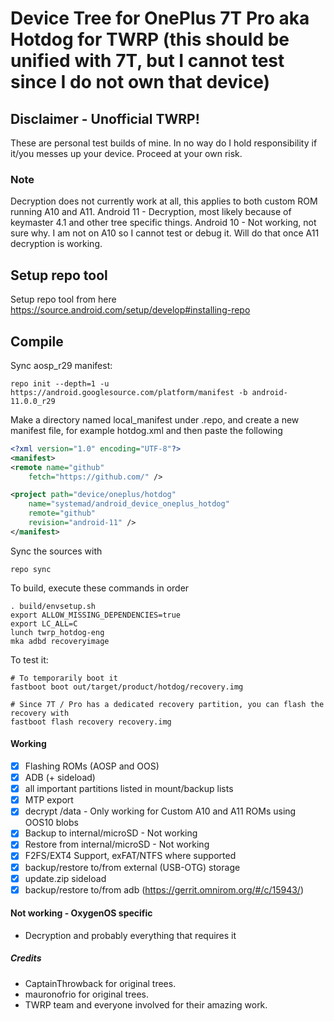 # Device Tree for OnePlus 7T Pro aka Hotdog for TWRP (this should be unified with 7T, but I cannot test since I do not own that device)
## Disclaimer - Unofficial TWRP!
These are personal test builds of mine. In no way do I hold responsibility if it/you messes up your device.
Proceed at your own risk.

### Note
Decryption does not currently work at all, this applies to both custom ROM running A10 and A11.
Android 11 - Decryption, most likely because of keymaster 4.1 and other tree specific things.
Android 10 - Not working, not sure why. I am not on A10 so I cannot test or debug it. Will do that once A11 decryption is working.

## Setup repo tool
Setup repo tool from here https://source.android.com/setup/develop#installing-repo

## Compile

Sync aosp_r29 manifest:

```
repo init --depth=1 -u https://android.googlesource.com/platform/manifest -b android-11.0.0_r29
```

Make a directory named local_manifest under .repo, and create a new manifest file, for example hotdog.xml
and then paste the following

```xml
<?xml version="1.0" encoding="UTF-8"?>
<manifest>
<remote name="github"
	fetch="https://github.com/" />

<project path="device/oneplus/hotdog"
	name="systemad/android_device_oneplus_hotdog"
	remote="github"
	revision="android-11" />
</manifest>
```

Sync the sources with

```
repo sync
```

To build, execute these commands in order

```
. build/envsetup.sh
export ALLOW_MISSING_DEPENDENCIES=true
export LC_ALL=C
lunch twrp_hotdog-eng
mka adbd recoveryimage
```

To test it:

```
# To temporarily boot it
fastboot boot out/target/product/hotdog/recovery.img 

# Since 7T / Pro has a dedicated recovery partition, you can flash the recovery with
fastboot flash recovery recovery.img
```

#### Working
- [X] Flashing ROMs (AOSP and OOS)
- [X] ADB (+ sideload)
- [X] all important partitions listed in mount/backup lists
- [X] MTP export
- [X] decrypt /data - Only working for Custom A10 and A11 ROMs using OOS10 blobs
- [X] Backup to internal/microSD - Not working
- [X] Restore from internal/microSD - Not working
- [X] F2FS/EXT4 Support, exFAT/NTFS where supported
- [X] backup/restore to/from external (USB-OTG) storage
- [X] update.zip sideload
- [X] backup/restore to/from adb (https://gerrit.omnirom.org/#/c/15943/)

#### Not working - OxygenOS specific
- Decryption and probably everything that requires it

##### Credits
- CaptainThrowback for original trees.
- mauronofrio for original trees.
- TWRP team and everyone involved for their amazing work.
